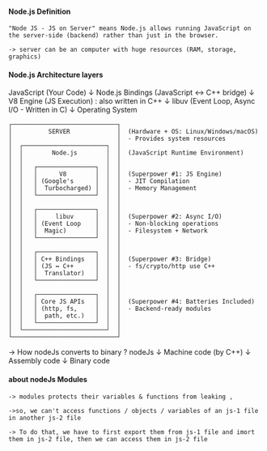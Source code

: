 #### Node.js Definition

    "Node JS - JS on Server" means Node.js allows running JavaScript on the server-side (backend) rather than just in the browser.

    -> server can be an computer with huge resources (RAM, storage, graphics)

#### Node.js Architecture layers

JavaScript (Your Code)
↓
Node.js Bindings (JavaScript ↔ C++ bridge)
↓
V8 Engine (JS Execution) : also written in C++
↓
libuv (Event Loop, Async I/O - Written in C)
↓
Operating System

```
┌─────────────────────────────┐
│          SERVER             │  (Hardware + OS: Linux/Windows/macOS)
│                             │  - Provides system resources
│  ┌───────────────────────┐  │
│  │        Node.js        │  │  (JavaScript Runtime Environment)
│  │                       │  │
│  │   ┌────────────────┐  │  │
│  │   │      V8        │  │  │  (Superpower #1: JS Engine)
│  │   │ (Google's      │  │  │  - JIT Compilation
│  │   │  Turbocharged) │  │  │  - Memory Management
│  │   └────────────────┘  │  │
│  │                       │  │
│  │   ┌────────────────┐  │  │
│  │   │     libuv      │  │  │  (Superpower #2: Async I/O)
│  │   │ (Event Loop    │  │  │  - Non-blocking operations
│  │   │  Magic)        │  │  │  - Filesystem + Network
│  │   └────────────────┘  │  │
│  │                       │  │
│  │   ┌────────────────┐  │  │
│  │   │ C++ Bindings   │  │  │  (Superpower #3: Bridge)
│  │   │ (JS ↔ C++      │  │  │  - fs/crypto/http use C++
│  │   │  Translator)   │  │  │
│  │   └────────────────┘  │  │
│  │                       │  │
│  │   ┌────────────────┐  │  │
│  │   │ Core JS APIs   │  │  │  (Superpower #4: Batteries Included)
│  │   │ (http, fs,     │  │  │  - Backend-ready modules
│  │   │  path, etc.)   │  │  │
│  │   └────────────────┘  │  │
│  └───────────────────────┘  │
└─────────────────────────────┘
```

-> How nodeJs converts to binary ?
nodeJs
↓
Machine code (by C++)
↓
Assembly code
↓
Binary code

#### about nodeJs Modules

    -> modules protects their variables & functions from leaking ,

    ->so, we can't access functions / objects / variables of an js-1 file in another js-2 file

    -> To do that, we have to first export them from js-1 file and imort them in js-2 file, then we can access them in js-2 file
